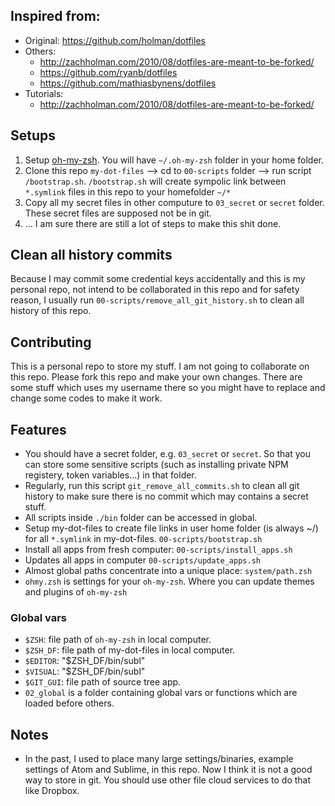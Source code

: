 ## Inspired from:

- Original: https://github.com/holman/dotfiles
- Others:
    + http://zachholman.com/2010/08/dotfiles-are-meant-to-be-forked/
    + https://github.com/ryanb/dotfiles
    + https://github.com/mathiasbynens/dotfiles
- Tutorials:
    + http://zachholman.com/2010/08/dotfiles-are-meant-to-be-forked/

## Setups

1. Setup [oh-my-zsh](https://github.com/robbyrussell/oh-my-zsh). You will have `~/.oh-my-zsh` folder in your home folder.
2. Clone this repo `my-dot-files` --> cd to `00-scripts` folder --> run script `/bootstrap.sh`. `/bootstrap.sh` will create sympolic link between `*.symlink` files in this repo to your homefolder `~/*`
3. Copy all my secret files in other computure to `03_secret` or `secret` folder. These secret files are supposed not be in git.
4. ... I am sure there are still a lot of steps to make this shit done.

## Clean all history commits

Because I may commit some credential keys accidentally and this is my personal repo, not intend to be collaborated in this repo and for safety reason, I usually run `00-scripts/remove_all_git_history.sh` to clean all history of this repo.

## Contributing

This is a personal repo to store my stuff. I am not going to collaborate on this repo. Please fork this repo and make your own changes. There are some stuff which uses my username there so you might have to replace and change some codes to make it work.

## Features

- You should have a secret folder, e.g. `03_secret` or `secret`. So that you can store some sensitive scripts (such as installing private NPM registery, token variables...) in that folder.
- Regularly, run this script `git_remove_all_commits.sh` to clean all git history to make sure there is no commit which may contains a secret stuff.
- All scripts inside `./bin` folder can be accessed in global.
- Setup my-dot-files to create file links in user home folder (is always ~/) for all `*.symlink` in my-dot-files. `00-scripts/bootstrap.sh`
- Install all apps from fresh computer: `00-scripts/install_apps.sh`
- Updates all apps in computer `00-scripts/update_apps.sh`
- Almost global paths concentrate into a unique place: `system/path.zsh`
- `ohmy.zsh` is settings for your `oh-my-zsh`. Where you can update themes and plugins of `oh-my-zsh`

### Global vars

- `$ZSH`: file path of `oh-my-zsh` in local computer.
- `$ZSH_DF`: file path of my-dot-files in local computer.
- `$EDITOR`: "$ZSH_DF/bin/subl"
- `$VISUAL`: "$ZSH_DF/bin/subl"
- `$GIT_GUI`: file path of source tree app.
- `02_global` is a folder containing global vars or functions which are loaded before others.

## Notes

- In the past, I used to place many large settings/binaries, example settings of Atom and Sublime, in this repo. Now I think it is not a good way to store in git. You should use other file cloud services to do that like Dropbox.
